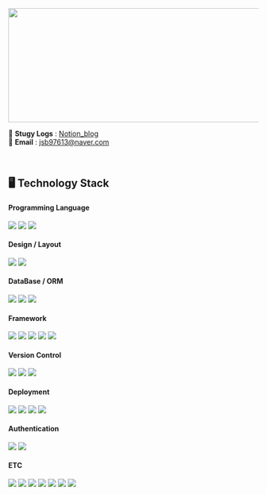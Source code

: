 
<img src="https://user-images.githubusercontent.com/86769182/151322798-a023c0e5-585f-42c2-a176-980ae36b04b0.jpeg" width="1000" height="230" />


📝 **Stugy Logs** : [Notion_blog](https://www.notion.so/subilog/Programming-Study-Records-f67b9bd439a542239de151737cde29dd)  
📨 **Email** : jsb97613@naver.com

<br>

## 🖥 Technology Stack

#### Programming Language
![](https://img.shields.io/badge/JavaScript-F7DF1E?style=for-the-badge&logo=javascript&logoColor=black)
![](https://img.shields.io/badge/Node.js-43853D?style=for-the-badge&logo=node.js&logoColor=white)
![](https://img.shields.io/badge/TypeScript-1572B6?style=for-the-badge&logo=typescript&logoColor=white)

#### Design / Layout
![](https://img.shields.io/badge/HTML-E34F26?style=for-the-badge&logo=html5&logoColor=white)
![](https://img.shields.io/badge/CSS-1572B6?style=for-the-badge&logo=css3&logoColor=white)

#### DataBase / ORM
![](https://img.shields.io/badge/MySQL-00000F?style=for-the-badge&logo=mysql&logoColor=white)
![](https://img.shields.io/badge/MongoDB-4EA94B?style=for-the-badge&logo=mongodb&logoColor=white)
![](https://img.shields.io/badge/Sequelize-52B0E7?style=for-the-badge&logo=sequelize&logoColor=white)

#### Framework
![](https://img.shields.io/badge/React-20232A?style=for-the-badge&logo=react&logoColor=61DAFB)
![](https://img.shields.io/badge/React_Axios-20232A?style=for-the-badge&logo=react&logoColor=61DAFB)
![](https://img.shields.io/badge/React_Hooks-20232A?style=for-the-badge&logo=react&logoColor=61DAFB)
![](https://img.shields.io/badge/Express.js-404D59?style=for-the-badge)
![](https://img.shields.io/badge/React_Router-CA4245?style=for-the-badge&logo=react-router&logoColor=white)

#### Version Control
![](https://img.shields.io/badge/GitHub-100000?style=for-the-badge&logo=github&logoColor=white)
![](https://img.shields.io/badge/Git-F05032?style=for-the-badge&logo=git&logoColor=white)
![](https://img.shields.io/badge/GitBook-0078D6?style=for-the-badge&logo=gitbook&logoColor=white)

#### Deployment
![](https://img.shields.io/badge/EC2-232F3E?style=for-the-badge&logo=amazon-aws&logoColor=white)
![](https://img.shields.io/badge/RDS-232F3E?style=for-the-badge&logo=amazon-aws&logoColor=white)
![](https://img.shields.io/badge/S3-232F3E?style=for-the-badge&logo=amazon-aws&logoColor=white)
![](https://img.shields.io/badge/Docker-2496ED?style=for-the-badge&logo=docker&logoColor=white)

#### Authentication
![](https://img.shields.io/badge/Auth0-EB5424?style=for-the-badge&logo=auth0&logoColor=white)
![](https://img.shields.io/badge/JSON_Web_Tokens-000000?style=for-the-badge&logo=jsonwebtokens&logoColor=white)

#### ETC
![](https://img.shields.io/badge/Postman-FF6C37?style=for-the-badge&logo=postman&logoColor=white)
![](https://img.shields.io/badge/DBeaver-404D59?style=for-the-badge&logo=dbeaver&logoColor=white)
![](https://img.shields.io/badge/Discord-7289DA?style=for-the-badge&logo=discord&logoColor=white)
![](https://img.shields.io/badge/Visual_Studio_Code-007ACC?style=for-the-badge&logo=visualstudiocode&logoColor=white)
![](https://img.shields.io/badge/Notion-000000?style=for-the-badge&logo=notion&logoColor=white)
![](https://img.shields.io/badge/npm-CB3837?style=for-the-badge&logo=npm&logoColor=white)
![](https://img.shields.io/badge/nodemon-76D04B?style=for-the-badge&logo=nodemon&logoColor=white)

<br>

